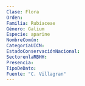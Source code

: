 ```yaml
---
Clase: Flora
Orden: 
Familia: Rubiaceae
Género: Galium
Especie: aparine
NombreComún: 
CategoríaUICN: 
EstadoConservaciónNacional: 
SectorenlaRBHH: 
Presencia: 
TipoDeDato: 
Fuente: "C. Villagran"
---
```

